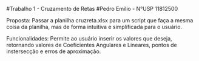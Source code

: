 #Trabalho 1 - Cruzamento de Retas
#Pedro Emilio - N°USP 11812500

Proposta:
	Passar a planilha cruzreta.xlsx para um script que faça a mesma coisa da planilha, mas de forma intuitiva e
	simplificada para o usuário.

Funcionalidades:
	Permite ao usuário inserir os valores que deseja, retornando valores de Coeficientes Angulares e Lineares,
	pontos de instersecção e erros de aproximação.
	